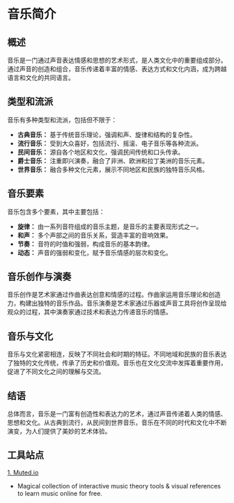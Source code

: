 # 音乐简介

## 概述

音乐是一门通过声音表达情感和思想的艺术形式，是人类文化中的重要组成部分。通过声音的创造和组合，音乐传递着丰富的情感、表达方式和文化内涵，成为跨越语言和文化的共同语言。

## 类型和流派

音乐有多种类型和流派，包括但不限于：

- **古典音乐：** 基于传统音乐理论，强调和声、旋律和结构的复杂性。
- **流行音乐：** 受到大众喜好，包括流行、摇滚、电子音乐等各种流派。
- **民间音乐：** 源自各个地区和文化，强调民间传统和口头传承。
- **爵士音乐：** 注重即兴演奏，融合了非洲、欧洲和拉丁美洲的音乐元素。
- **世界音乐：** 融合多种文化元素，展示不同地区和民族的独特音乐风格。

## 音乐要素

音乐包含多个要素，其中主要包括：

- **旋律：** 由一系列音符组成的音乐主题，是音乐的主要表现形式之一。
- **和声：** 多个声部之间的音乐关系，营造丰富的音响效果。
- **节奏：** 音符的时值和强弱，构成音乐的基本韵律。
- **动态：** 声音的强弱和变化，赋予音乐情感的层次和变化。

## 音乐创作与演奏

音乐创作是艺术家通过作曲表达创意和情感的过程。作曲家运用音乐理论和创造力，构建出独特的音乐作品。音乐演奏是艺术家通过乐器或声音工具将创作呈现给观众的过程，其中演奏家通过技术和表达力传递音乐的情感。

## 音乐与文化

音乐与文化紧密相连，反映了不同社会和时期的特征。不同地域和民族的音乐表达了独特的文化传统，传承了历史和价值观。音乐也在文化交流中发挥着重要作用，促进了不同文化之间的理解与交流。

## 结语

总体而言，音乐是一门富有创造性和表达力的艺术，通过声音传递着人类的情感、思想和文化。从古典到流行，从民间到世界音乐，音乐在不同的时代和文化中不断演变，为人们提供了美妙的艺术体验。

## 工具站点

[1. Muted.io](https://muted.io/)
 - Magical collection of interactive music theory tools & visual references to learn music online for free.